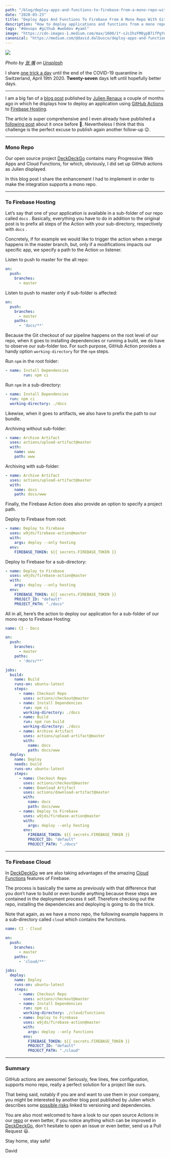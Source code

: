 ```yaml
---
path: "/blog/deploy-apps-and-functions-to-firebase-from-a-mono-repo-with-github-actions"
date: "2020-03-23"
title: "Deploy Apps And Functions To Firebase From A Mono Repo With GitHubActions"
description: "How to deploy applications and functions from a mono repo with GitHub Actions to Firebase Hosting and Functions"
tags: "#devops #github #webdev #yaml"
image: "https://cdn-images-1.medium.com/max/1600/1*-sJcIhzFM8ypB7ifPgYdow.png"
canonical: "https://medium.com/@david.dalbusco/deploy-apps-and-functions-to-firebase-from-a-mono-repo-with-github-actions-371082ed7031"
---
```


![](https://cdn-images-1.medium.com/max/1600/1*-sJcIhzFM8ypB7ifPgYdow.png)

*Photo by [张 嘴](https://unsplash.com/@zhangzui?utm_source=unsplash&utm_medium=referral&utm_content=creditCopyText) on [Unsplash](https://unsplash.com/s/photos/free?utm_source=unsplash&utm_medium=referral&utm_content=creditCopyText)*

I share [one trick a day](https://daviddalbusco.com/blog/how-to-call-the-service-worker-from-the-web-app-context) until the end of the COVID-19 quarantine in Switzerland, April 19th 2020. **Twenty-seven** days left until hopefully better days.

*****

I am a big fan of a [blog post](https://julienrenaux.fr/2019/11/25/building-deploying-stenciljs-apps-firebase-hosting-github-actions/) published by [Julien Renaux](https://twitter.com/julienrenaux) a couple of months ago in which he displays how to deploy an application using [GitHub Actions](https://github.com/features/actions) to [Firebase Hosting](https://firebase.google.com/docs/hosting).

The article is super comprehensive and I even already have published a [following post](https://daviddalbusco.com/blog/how-to-keep-secret-your-font-awesome-pro-token-in-public-github-actions) about it once before 🤣. Nevertheless  I think that this challenge is the perfect excuse to publish again another follow-up 😉.

*****

### Mono Repo

Our open source project [DeckDeckGo](https://deckdeckgo.com) contains many Progressive Web Apps and Cloud Functions, for which, obviously, I did set up GitHub actions as Julien displayed.

In this blog post I share the enhancement I had to implement in order to make the integration supports  a mono repo.

*****

### To Firebase Hosting

Let’s say that one of your application is available in a sub-folder of our repo called `docs` . Basically, everything you have to do in addition to the original post is to prefix all steps of the Action with your sub-directory, respectively with `docs` .

Concretely, if for example we would like to trigger the action when a merge happens in the master branch, but, only if a modifications impacts our specific app, we specify a path to the Action `on` listener.

Listen to push to master for the all repo:

```yaml
on:
  push:
    branches:
      - master
```

Listen to push to master only if sub-folder is affected:

```yaml
on:
  push:
    branches:
      - master
    paths:
      - 'docs/**'
```

Because the Git checkout of our pipeline happens on the root level of our repo, when it goes to installing dependencies or running a build, we do have to observe our sub-folder too. For such purpose, GitHub Action provides a handy option `working-directory` for the `npm` steps.

Run `npm` in the root folder:

```yaml
- name: Install Dependencies
        run: npm ci
```

Run `npm` in a sub-directory:

```yaml
- name: Install Dependencies
  run: npm ci
  working-directory: ./docs
```

Likewise, when it goes to artifacts, we also have to prefix the path to our bundle.

Archiving without sub-folder:

```yaml
- name: Archive Artifact
  uses: actions/upload-artifact@master
  with:
    name: www
    path: www
```

Archiving with sub-folder:

```yaml
- name: Archive Artifact
  uses: actions/upload-artifact@master
  with:
    name: docs
    path: docs/www
```

Finally, the Firebase Action does also provide an option to specify a project path.

Deploy to Firebase from root:

```yaml
- name: Deploy to Firebase
  uses: w9jds/firebase-action@master
  with:
    args: deploy --only hosting
  env:
    FIREBASE_TOKEN: ${{ secrets.FIREBASE_TOKEN }}
```

Deploy to Firebase for a sub-directory:

```yaml
- name: Deploy to Firebase
  uses: w9jds/firebase-action@master
  with:
    args: deploy --only hosting
  env:
    FIREBASE_TOKEN: ${{ secrets.FIREBASE_TOKEN }}
    PROJECT_ID: "default"
    PROJECT_PATH: "./docs"
```

All in all, here’s the action to deploy our application for a sub-folder of our
mono repo to Firebase Hosting:

```yaml
name: CI - Docs

on:
  push:
    branches:
      - master
    paths:
      - 'docs/**'

jobs:
  build:
    name: Build
    runs-on: ubuntu-latest
    steps:
      - name: Checkout Repo
        uses: actions/checkout@master
      - name: Install Dependencies
        run: npm ci
        working-directory: ./docs
      - name: Build
        run: npm run build
        working-directory: ./docs
      - name: Archive Artifact
        uses: actions/upload-artifact@master
        with:
          name: docs
          path: docs/www
  deploy:
    name: Deploy
    needs: build
    runs-on: ubuntu-latest
    steps:
      - name: Checkout Repo
        uses: actions/checkout@master
      - name: Download Artifact
        uses: actions/download-artifact@master
        with:
          name: docs
          path: docs/www
      - name: Deploy to Firebase
        uses: w9jds/firebase-action@master
        with:
          args: deploy --only hosting
        env:
          FIREBASE_TOKEN: ${{ secrets.FIREBASE_TOKEN }}
          PROJECT_ID: "default"
          PROJECT_PATH: "./docs"
```

*****

### To Firebase Cloud

In [DeckDeckGo](https://deckdeckgo.com) we are also taking advantages of the amazing [Cloud Functions](https://firebase.google.com/docs/functions) features of Firebase.

The process is basically the same as previously with that difference that you don’t have to build or even bundle anything because these steps are contained in the deployment process it self. Therefore checking out the repo, installing the dependencies and deploying is going to do the trick.

Note that again, as we have a mono repo, the following example happens in a sub-directory called `cloud` which contains the functions.

```yaml
name: CI - Cloud

on:
  push:
    branches:
      - master
    paths:
      - 'cloud/**'

jobs:
  deploy:
    name: Deploy
    runs-on: ubuntu-latest
    steps:
      - name: Checkout Repo
        uses: actions/checkout@master
      - name: Install Dependencies
        run: npm ci
        working-directory: ./cloud/functions
      - name: Deploy to Firebase
        uses: w9jds/firebase-action@master
        with:
          args: deploy --only functions
        env:
          FIREBASE_TOKEN: ${{ secrets.FIREBASE_TOKEN }}
          PROJECT_ID: "default"
          PROJECT_PATH: "./cloud"
```

*****

### Summary

GitHub actions are awesome! Seriously, few lines, few configuration, supports mono repo, really a perfect solution for a project like ours.

That being said, notably if you are and want to use them in your company, you might be interested by another blog post published by Julien which describes some [possible risks](https://julienrenaux.fr/2019/12/20/github-actions-security-risk/) linked to versioning and dependencies.

You are also most welcomed to have a look to our open source Actions in our [repo](https://github.com/deckgo/deckdeckgo) or even better, if you notice anything which can be improved in [DeckDeckGo](https://deckdeckgo.com), don’t hesitate to open an issue or even better, send us a Pull Request 😃.

Stay home, stay safe!

David
